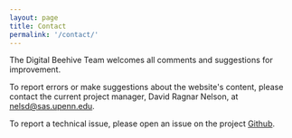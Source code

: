 ```yaml
---
layout: page
title: Contact
permalink: '/contact/'
---
```


The Digital Beehive Team welcomes all comments and suggestions for improvement.

To report errors or make suggestions about the website's content, please contact the current project manager, David Ragnar Nelson, at nelsd@sas.upenn.edu.

To report a technical issue, please open an issue on the project [Github](https://github.com/KislakCenter/digital-beehive/issues).
